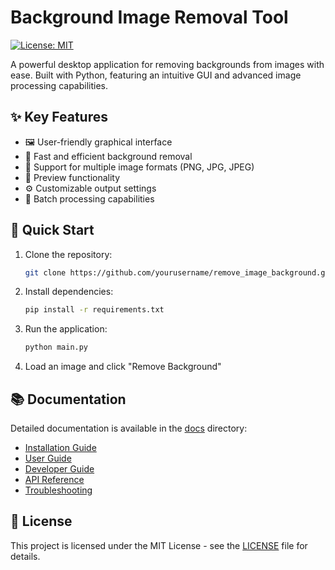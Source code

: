 # Background Image Removal Tool

[![License: MIT](https://img.shields.io/badge/License-MIT-yellow.svg)](https://opensource.org/licenses/MIT)

A powerful desktop application for removing backgrounds from images with ease. Built with Python, featuring an intuitive GUI and advanced image processing capabilities.

## ✨ Key Features

- 🖼️ User-friendly graphical interface
- 🚀 Fast and efficient background removal
- 💾 Support for multiple image formats (PNG, JPG, JPEG)
- 🎨 Preview functionality
- ⚙️ Customizable output settings
- 📁 Batch processing capabilities

## 🚀 Quick Start

1. Clone the repository:
   ```bash
   git clone https://github.com/yourusername/remove_image_background.git
   ```

2. Install dependencies:
   ```bash
   pip install -r requirements.txt
   ```

3. Run the application:
   ```bash
   python main.py
   ```

4. Load an image and click "Remove Background"

## 📚 Documentation

Detailed documentation is available in the [docs](docs/) directory:

- [Installation Guide](docs/installation.md)
- [User Guide](docs/user-guide.md)
- [Developer Guide](docs/developer-guide.md)
- [API Reference](docs/api-reference.md)
- [Troubleshooting](docs/troubleshooting.md)

## 📄 License

This project is licensed under the MIT License - see the [LICENSE](LICENSE) file for details.